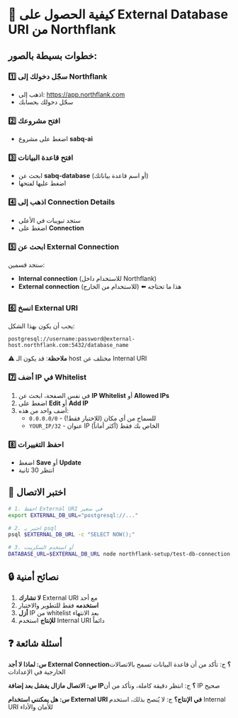 # 🔗 كيفية الحصول على External Database URI من Northflank

## خطوات بسيطة بالصور:

### 1️⃣ سجّل دخولك إلى Northflank
- اذهب إلى: https://app.northflank.com
- سجّل دخولك بحسابك

### 2️⃣ افتح مشروعك
- اضغط على مشروع **sabq-ai**

### 3️⃣ افتح قاعدة البيانات
- ابحث عن **sabq-database** (أو اسم قاعدة بياناتك)
- اضغط عليها لفتحها

### 4️⃣ اذهب إلى Connection Details
- ستجد تبويبات في الأعلى
- اضغط على **Connection**

### 5️⃣ ابحث عن External Connection
ستجد قسمين:
- **Internal connection** (للاستخدام داخل Northflank)
- **External connection** (للاستخدام من الخارج) ⬅️ هذا ما تحتاجه

### 6️⃣ انسخ External URI
يجب أن يكون بهذا الشكل:
```
postgresql://username:password@external-host.northflank.com:5432/database_name
```

⚠️ **ملاحظة**: قد يكون الـ host مختلف عن Internal URI

### 7️⃣ أضف IP في Whitelist
1. في نفس الصفحة، ابحث عن **IP Whitelist** أو **Allowed IPs**
2. اضغط على **Edit** أو **Add IP**
3. أضف واحد من هذه:
   - `0.0.0.0/0` - للسماح من أي مكان (للاختبار فقط!)
   - `YOUR_IP/32` - عنوان IP الخاص بك فقط (أكثر أماناً)

### 8️⃣ احفظ التغييرات
- اضغط **Save** أو **Update**
- انتظر 30 ثانية

## 🧪 اختبر الاتصال

```bash
# 1. احفظ External URI في متغير
export EXTERNAL_DB_URL="postgresql://..."

# 2. اختبر بـ psql
psql $EXTERNAL_DB_URL -c "SELECT NOW();"

# 3. أو استخدم السكريبت
DATABASE_URL=$EXTERNAL_DB_URL node northflank-setup/test-db-connection.js
```

## 🔒 نصائح أمنية

1. **لا تشارك** External URI مع أحد
2. **استخدمه** فقط للتطوير والاختبار
3. **أزل** IP من whitelist بعد الانتهاء
4. **للإنتاج** استخدم Internal URI دائماً

## ❓ أسئلة شائعة

**س: لماذا لا أجد External Connection؟**
ج: تأكد من أن قاعدة البيانات تسمح بالاتصالات الخارجية في الإعدادات

**س: الاتصال مازال يفشل بعد إضافة IP؟**
ج: انتظر دقيقة كاملة، وتأكد من أن IP صحيح

**س: هل يمكنني استخدام External URI في الإنتاج؟**
ج: لا يُنصح بذلك، استخدم Internal URI للأمان والأداء
